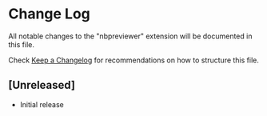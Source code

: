 # Change Log
All notable changes to the "nbpreviewer" extension will be documented in this file.

Check [Keep a Changelog](http://keepachangelog.com/) for recommendations on how to structure this file.

## [Unreleased]
- Initial release